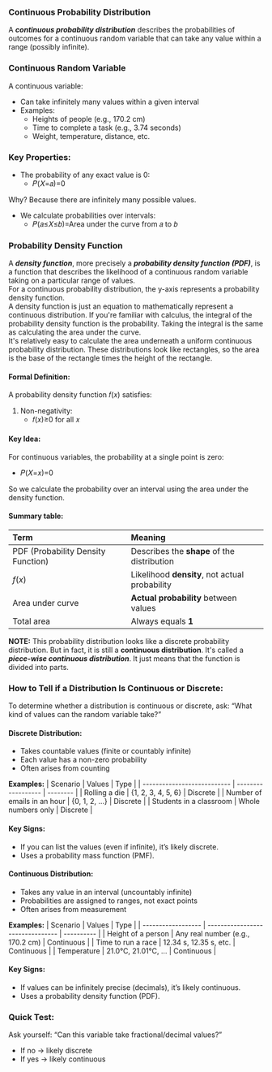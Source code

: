 ### Continuous Probability Distribution
A ***continuous probability distribution*** describes the probabilities of outcomes for a continuous random variable that can take any value within a range (possibly infinite).

### Continuous Random Variable
A continuous variable:
- Can take infinitely many values within a given interval
- Examples:
  - Heights of people (e.g., 170.2 cm)
  - Time to complete a task (e.g., 3.74 seconds)
  - Weight, temperature, distance, etc.

### Key Properties:
- The probability of any exact value is 0:
   - 𝑃(𝑋=𝑎)=0
  
Why? Because there are infinitely many possible values.
- We calculate probabilities over intervals:   
  - 𝑃(𝑎≤𝑋≤𝑏)=Area under the curve from 𝑎 to 𝑏

### Probability Density Function
A ***density function***, more precisely a ***probability density function (PDF)***, is a function that describes the likelihood of a continuous random variable taking on a particular range of values.  
For a continuous probability distribution, the y-axis represents a probability density function.  
A density function is just an equation to mathematically represent a continuous distribution. If you're familiar with calculus, the integral of the probability density function is the probability. Taking the integral is the same as calculating the area under the curve.  
It's relatively easy to calculate the area underneath a uniform continuous probability distribution. These distributions look like rectangles, so the area is the base of the rectangle times the height of the rectangle.

#### Formal Definition:
A probability density function 𝑓(𝑥) satisfies:
1. Non-negativity:
    - 𝑓(𝑥)≥0 for all 𝑥

#### Key Idea:
For continuous variables, the probability at a single point is zero:  
  - 𝑃(𝑋=𝑥)=0

So we calculate the probability over an interval using the area under the density function.
#### Summary table:
| Term                               | Meaning                                        |
| :--------------------------------- | :--------------------------------------------- |
| PDF (Probability Density Function) | Describes the **shape** of the distribution    |
| $f(x)$                             | Likelihood **density**, not actual probability |
| Area under curve                   | **Actual probability** between values          |
| Total area                         | Always equals **1**                            |

**NOTE:**
This probability distribution looks like a discrete probability distribution. But in fact, it is still a **continuous distribution**. It's called a ***piece-wise continuous distribution***. It just means that the function is divided into parts.  

### How to Tell if a Distribution Is Continuous or Discrete:
To determine whether a distribution is continuous or discrete, ask: “What kind of values can the random variable take?”
#### Discrete Distribution:
- Takes countable values (finite or countably infinite)
- Each value has a non-zero probability
- Often arises from counting  

**Examples:**
| Scenario                    | Values             | Type     |
| --------------------------- | ------------------ | -------- |
| Rolling a die               | {1, 2, 3, 4, 5, 6} | Discrete |
| Number of emails in an hour | {0, 1, 2, ...}     | Discrete |
| Students in a classroom     | Whole numbers only | Discrete |

#### Key Signs:
- If you can list the values (even if infinite), it’s likely discrete.
- Uses a probability mass function (PMF).

#### Continuous Distribution:
- Takes any value in an interval (uncountably infinite)
- Probabilities are assigned to ranges, not exact points
- Often arises from measurement  

**Examples:**
| Scenario           | Values                           | Type       |
| ------------------ | -------------------------------- | ---------- |
| Height of a person | Any real number (e.g., 170.2 cm) | Continuous |
| Time to run a race | 12.34 s, 12.35 s, etc.           | Continuous |
| Temperature        | 21.0°C, 21.01°C, ...             | Continuous |

#### Key Signs:
- If values can be infinitely precise (decimals), it’s likely continuous.
- Uses a probability density function (PDF).  

### Quick Test:
Ask yourself: “Can this variable take fractional/decimal values?”
- If no → likely discrete
- If yes → likely continuous

